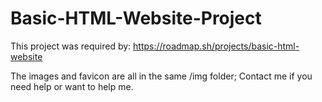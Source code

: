 # Basic-HTML-Website-Project

This project was required by: https://roadmap.sh/projects/basic-html-website

The images and favicon are all in the same /img folder; 
Contact me if you need help or want to help me.
